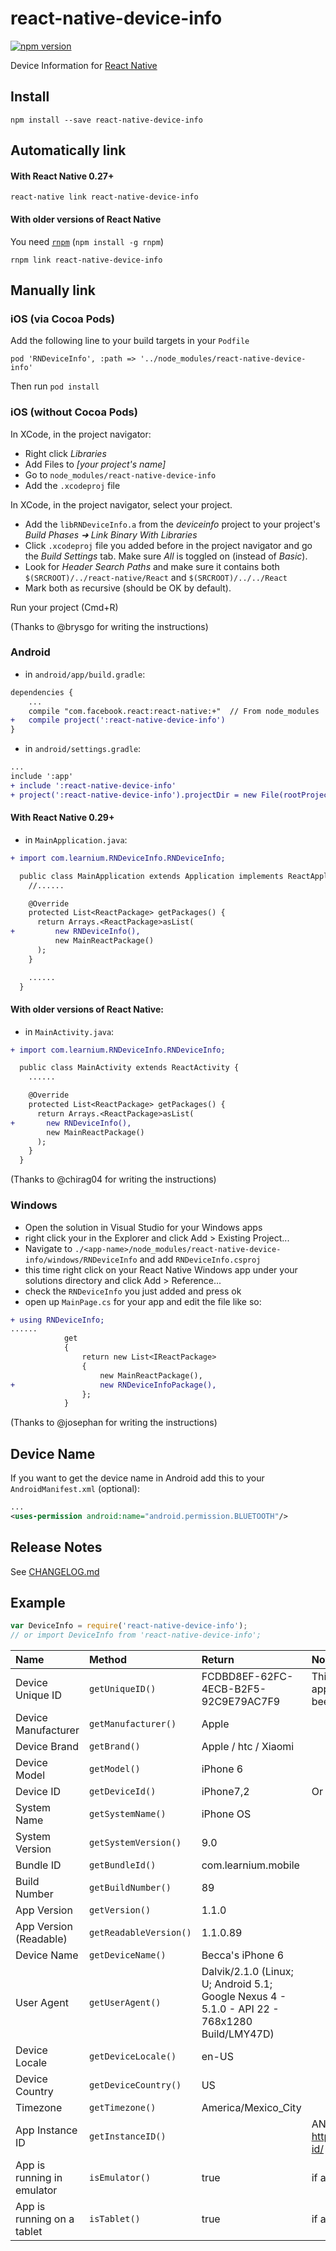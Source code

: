 # react-native-device-info

[![npm version](https://badge.fury.io/js/react-native-device-info.svg)](http://badge.fury.io/js/react-native-device-info)

Device Information for [React Native](https://github.com/facebook/react-native)

## Install

```shell
npm install --save react-native-device-info
```

## Automatically link

#### With React Native 0.27+

```shell
react-native link react-native-device-info
```

#### With older versions of React Native

You need [`rnpm`](https://github.com/rnpm/rnpm) (`npm install -g rnpm`)

```shell
rnpm link react-native-device-info
```

## Manually link

### iOS (via Cocoa Pods)
Add the following line to your build targets in your `Podfile`

`pod 'RNDeviceInfo', :path => '../node_modules/react-native-device-info'`

Then run `pod install`

### iOS (without Cocoa Pods)

In XCode, in the project navigator:
- Right click _Libraries_
- Add Files to _[your project's name]_
- Go to `node_modules/react-native-device-info`
- Add the `.xcodeproj` file

In XCode, in the project navigator, select your project.
- Add the `libRNDeviceInfo.a` from the _deviceinfo_ project to your project's _Build Phases ➜ Link Binary With Libraries_
- Click `.xcodeproj` file you added before in the project navigator and go the _Build Settings_ tab. Make sure _All_ is toggled on (instead of _Basic_).
- Look for _Header Search Paths_ and make sure it contains both `$(SRCROOT)/../react-native/React` and `$(SRCROOT)/../../React`
- Mark both as recursive (should be OK by default).

Run your project (Cmd+R)

(Thanks to @brysgo for writing the instructions)

### Android

- in `android/app/build.gradle`:

```diff
dependencies {
    ...
    compile "com.facebook.react:react-native:+"  // From node_modules
+   compile project(':react-native-device-info')
}
```

- in `android/settings.gradle`:

```diff
...
include ':app'
+ include ':react-native-device-info'
+ project(':react-native-device-info').projectDir = new File(rootProject.projectDir, '../node_modules/react-native-device-info/android')
```

#### With React Native 0.29+

- in `MainApplication.java`:

```diff
+ import com.learnium.RNDeviceInfo.RNDeviceInfo;

  public class MainApplication extends Application implements ReactApplication {
    //......

    @Override
    protected List<ReactPackage> getPackages() {
      return Arrays.<ReactPackage>asList(
+         new RNDeviceInfo(),
          new MainReactPackage()
      );
    }

    ......
  }
```

#### With older versions of React Native:

- in `MainActivity.java`:

```diff
+ import com.learnium.RNDeviceInfo.RNDeviceInfo;

  public class MainActivity extends ReactActivity {
    ......

    @Override
    protected List<ReactPackage> getPackages() {
      return Arrays.<ReactPackage>asList(
+       new RNDeviceInfo(),
        new MainReactPackage()
      );
    }
  }
```

(Thanks to @chirag04 for writing the instructions)

### Windows
- Open the solution in Visual Studio for your Windows apps
- right click your in the Explorer and click Add > Existing Project...
- Navigate to `./<app-name>/node_modules/react-native-device-info/windows/RNDeviceInfo` and add `RNDeviceInfo.csproj`
- this time right click on your React Native Windows app under your solutions directory and click Add > Reference...
- check the `RNDeviceInfo` you just added and press ok
- open up `MainPage.cs` for your app and edit the file like so:

```diff
+ using RNDeviceInfo;
......
            get
            {
                return new List<IReactPackage>
                {
                    new MainReactPackage(),
+                   new RNDeviceInfoPackage(),
                };
            }
```

(Thanks to @josephan for writing the instructions)

## Device Name

If you want to get the device name in Android add this to your `AndroidManifest.xml` (optional):

```xml
...
<uses-permission android:name="android.permission.BLUETOOTH"/>
```

## Release Notes

See [CHANGELOG.md](https://github.com/rebeccahughes/react-native-device-info/blob/master/CHANGELOG.md)

## Example

```js
var DeviceInfo = require('react-native-device-info');
// or import DeviceInfo from 'react-native-device-info';
```

| Name                       | Method                 | Return                                                                                        | Notes                                                                                                            |
| :------------------------- | :--------------------- | :-------------------------------------------------------------------------------------------- | :--------------------------------------------------------------------------------------------------------------- |
| Device Unique ID           | `getUniqueID()`        | FCDBD8EF-62FC-4ECB-B2F5-92C9E79AC7F9                                                          | This is IDFV on iOS so it will change if all apps from the current apps vendor have been previously uninstalled. |
| Device Manufacturer        | `getManufacturer()`    | Apple                                                                                         |                                                                                                                  |
| Device Brand               | `getBrand()`           | Apple / htc / Xiaomi                                                                          |                                                                                                                  |           
| Device Model               | `getModel()`           | iPhone 6                                                                                      |                                                                                                                  |
| Device ID                  | `getDeviceId()`        | iPhone7,2                                                                                     | Or the board on Android e.g. goldfish                                                                            |
| System Name                | `getSystemName()`      | iPhone OS                                                                                     |                                                                                                                  |
| System Version             | `getSystemVersion()`   | 9.0                                                                                           |                                                                                                                  |
| Bundle ID                  | `getBundleId()`        | com.learnium.mobile                                                                           |                                                                                                                  |
| Build Number               | `getBuildNumber()`     | 89                                                                                            |                                                                                                                  |
| App Version                | `getVersion()`         | 1.1.0                                                                                         |                                                                                                                  |
| App Version (Readable)     | `getReadableVersion()` | 1.1.0.89                                                                                      |                                                                                                                  |
| Device Name                | `getDeviceName()`      | Becca's iPhone 6                                                                              |                                                                                                                  |
| User Agent                 | `getUserAgent()`       | Dalvik/2.1.0 (Linux; U; Android 5.1; Google Nexus 4 - 5.1.0 - API 22 - 768x1280 Build/LMY47D) |                                                                                                                  |
| Device Locale              | `getDeviceLocale()`    | en-US                                                                                         |                                                                                                                  |
| Device Country             | `getDeviceCountry()`   | US                                                                                            |                                                                                                                  |
| Timezone                   | `getTimezone()`        | America/Mexico_City                                                                           |                                                                                                                  |
| App Instance ID            | `getInstanceID()`      |                                                                                               | ANDROID ONLY - see https://developers.google.com/instance-id/                                                    |
| App is running in emulator | `isEmulator()`         | true                                                                                          | if app is running in emulator return true                                                                        |
| App is running on a tablet | `isTablet()`           | true                                                                                          | if app is running on a tablet return true                                                                        | 

